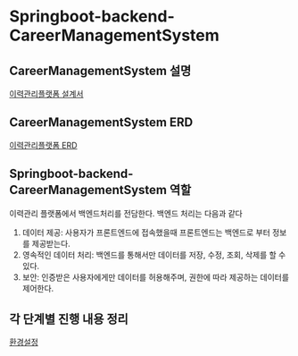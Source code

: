 # Springboot-backend-CareerManagementSystem

## CareerManagementSystem 설명
[이력관리플랫폼 설계서](https://parkprin.tistory.com/8?category=904513)

## CareerManagementSystem ERD
[이력관리플랫폼 ERD](https://www.erdcloud.com/d/6RYXSBAYwXSFnWniQ)

## Springboot-backend-CareerManagementSystem 역할
이력관리 플랫폼에서 백엔드처리를 전담한다.
백엔드 처리는 다음과 같다
1) 데이터 제공: 사용자가 프론트엔드에 접속했을때 프론트엔드는 백엔드로 부터 정보를 제공받는다.
2) 영속적인 데이터 처리: 백엔드를 통해서만 데이터를 저장, 수정, 조회, 삭제를 할 수 있다.
3) 보안: 인증받은 사용자에게만 데이터를 허용해주며, 권한에 따라 제공하는 데이터를 제어한다.

## 각 단계별 진행 내용 정리
[환경설정](https://github.com/ParkPrin/Springboot-backend-CareerManagementSystem/tree/ERDandJPA/%EC%A7%84%ED%96%89%EB%90%9C%20%EB%82%B4%EC%9A%A9%EC%A0%95%EB%A6%AC/00.%20%ED%99%98%EA%B2%BD%EC%84%A4%EC%A0%95)
